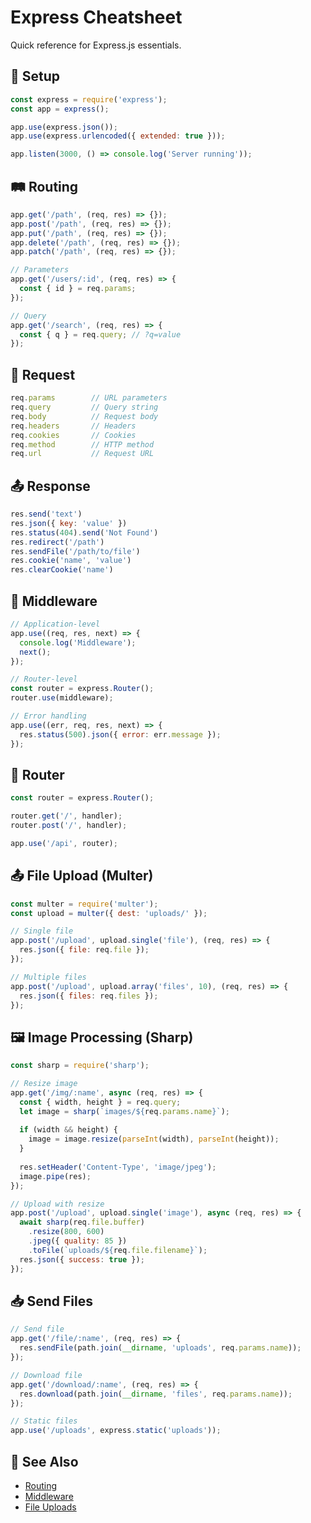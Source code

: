 # Express Cheatsheet

Quick reference for Express.js essentials.

## 🚀 Setup

```js
const express = require('express');
const app = express();

app.use(express.json());
app.use(express.urlencoded({ extended: true }));

app.listen(3000, () => console.log('Server running'));
```

## 🛤️ Routing

```js
app.get('/path', (req, res) => {});
app.post('/path', (req, res) => {});
app.put('/path', (req, res) => {});
app.delete('/path', (req, res) => {});
app.patch('/path', (req, res) => {});

// Parameters
app.get('/users/:id', (req, res) => {
  const { id } = req.params;
});

// Query
app.get('/search', (req, res) => {
  const { q } = req.query; // ?q=value
});
```

## 📨 Request

```js
req.params        // URL parameters
req.query         // Query string
req.body          // Request body
req.headers       // Headers
req.cookies       // Cookies
req.method        // HTTP method
req.url           // Request URL
```

## 📤 Response

```js
res.send('text')
res.json({ key: 'value' })
res.status(404).send('Not Found')
res.redirect('/path')
res.sendFile('/path/to/file')
res.cookie('name', 'value')
res.clearCookie('name')
```

## 🔧 Middleware

```js
// Application-level
app.use((req, res, next) => {
  console.log('Middleware');
  next();
});

// Router-level
const router = express.Router();
router.use(middleware);

// Error handling
app.use((err, req, res, next) => {
  res.status(500).json({ error: err.message });
});
```

## 📁 Router

```js
const router = express.Router();

router.get('/', handler);
router.post('/', handler);

app.use('/api', router);
```

## 📤 File Upload (Multer)

```js
const multer = require('multer');
const upload = multer({ dest: 'uploads/' });

// Single file
app.post('/upload', upload.single('file'), (req, res) => {
  res.json({ file: req.file });
});

// Multiple files
app.post('/upload', upload.array('files', 10), (req, res) => {
  res.json({ files: req.files });
});
```

## 🖼️ Image Processing (Sharp)

```js
const sharp = require('sharp');

// Resize image
app.get('/img/:name', async (req, res) => {
  const { width, height } = req.query;
  let image = sharp(`images/${req.params.name}`);
  
  if (width && height) {
    image = image.resize(parseInt(width), parseInt(height));
  }
  
  res.setHeader('Content-Type', 'image/jpeg');
  image.pipe(res);
});

// Upload with resize
app.post('/upload', upload.single('image'), async (req, res) => {
  await sharp(req.file.buffer)
    .resize(800, 600)
    .jpeg({ quality: 85 })
    .toFile(`uploads/${req.file.filename}`);
  res.json({ success: true });
});
```

## 📥 Send Files

```js
// Send file
app.get('/file/:name', (req, res) => {
  res.sendFile(path.join(__dirname, 'uploads', req.params.name));
});

// Download file
app.get('/download/:name', (req, res) => {
  res.download(path.join(__dirname, 'files', req.params.name));
});

// Static files
app.use('/uploads', express.static('uploads'));
```

## 🔗 See Also

- [Routing](../express/routing.md)
- [Middleware](../express/middleware.md)
- [File Uploads](../express/file-uploads.md)
